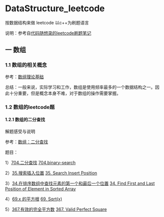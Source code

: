 # DataStructure_leetcode
按数据结构来做 leetcode 以c++为刷题语言

说明：参考自[代码随想录的leetcode刷题笔记](https://github.com/youngyangyang04/leetcode-master)

## 一 数组

### 1.1 数组的相关概念

参考：[数组理论基础](https://github.com/youngyangyang04/leetcode-master/blob/master/problems/%E6%95%B0%E7%BB%84%E7%90%86%E8%AE%BA%E5%9F%BA%E7%A1%80.md)

总结：一般来说，实际学习和工作，数组是使用频率最多的一个数据结构之一。因此十分重要，但是概念本身不难，对于数组的操作需要掌握。

### 1.2 数组的leetcode题

#### 1.2.1 数组的二分查找

解题感受与说明

参考：[数组：二分查找](https://github.com/youngyangyang04/leetcode-master/blob/master/problems/0704.%E4%BA%8C%E5%88%86%E6%9F%A5%E6%89%BE.md)

题目：

1）[704.二分查找](https://leetcode.cn/problems/binary-search/)  [704.binary-search](https://leetcode.com/problems/binary-search/) 

2）[35.搜索插入位置](https://leetcode.cn/problems/search-insert-position/)  [35. Search Insert Position](https://leetcode.com/problems/search-insert-position/)

3）[34.在排序数组中查找元素的第一个和最后一个位置](https://leetcode.cn/problems/find-first-and-last-position-of-element-in-sorted-array/)  [34. Find First and Last Position of Element in Sorted Array](https://leetcode.com/problems/find-first-and-last-position-of-element-in-sorted-array/)

4）[69.x 的平方根](https://leetcode.cn/problems/sqrtx/)  [69. Sqrt(x)](https://leetcode.com/problems/sqrtx/)

5）[367.有效的完全平方数](https://leetcode.cn/problems/binary-search/)  [367. Valid Perfect Square](https://leetcode.com/problems/valid-perfect-square/)


